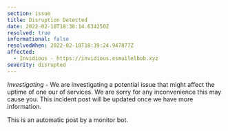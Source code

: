 ```yaml
---
section: issue
title: Disruption Detected
date: 2022-02-18T18:38:14.634250Z
resolved: true
informational: false
resolvedWhen: 2022-02-18T18:39:24.947877Z
affected:
  - Invidious - https://invidious.esmailelbob.xyz
severity: disrupted
---
```

*Investigating* - We are investigating a potential issue that might affect the uptime of one our of services. We are sorry for any inconvenience this may cause you. This incident post will be updated once we have more information.

This is an automatic post by a monitor bot.
        